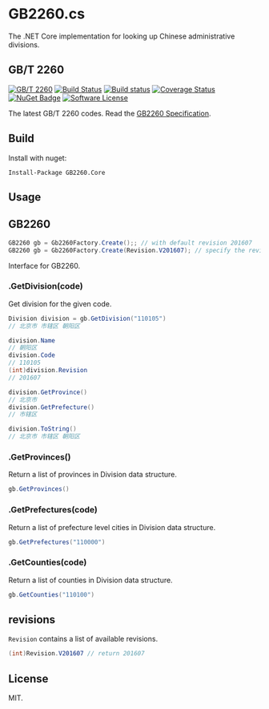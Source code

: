 # GB2260.cs
The .NET Core implementation for looking up Chinese administrative divisions.

## GB/T 2260

[![GB/T 2260](https://img.shields.io/badge/GB%2FT%202260-v0.2-blue.svg)](https://github.com/cn/GB2260)
[![Build Status](https://travis-ci.org/codeyu/gb2260.cs.svg?branch=master)](https://travis-ci.org/codeyu/gb2260.cs)
[![Build status](https://ci.appveyor.com/api/projects/status/8f9ut30lruaonjg4/branch/master?svg=true)](https://ci.appveyor.com/project/codeyu/gb2260-cs/branch/master)
[![Coverage Status](https://coveralls.io/repos/github/codeyu/gb2260.cs/badge.svg?branch=master)](https://coveralls.io/github/codeyu/gb2260.cs?branch=master)
[![NuGet Badge](https://buildstats.info/nuget/GB2260.Core)](https://www.nuget.org/packages/GB2260.Core/)
[![Software License](https://img.shields.io/badge/license-MIT-brightgreen.svg?style=flat-square)](LICENSE)

The latest GB/T 2260 codes. Read the [GB2260 Specification](https://github.com/cn/GB2260/blob/v0.2/spec.md).

## Build

Install with nuget:

    Install-Package GB2260.Core

## Usage

## GB2260

```cs
GB2260 gb = Gb2260Factory.Create();; // with default revision 201607
GB2260 gb = Gb2260Factory.Create(Revision.V201607); // specify the revision
```

Interface for GB2260.

### .GetDivision(code)

Get division for the given code.

```cs
Division division = gb.GetDivision("110105")
// 北京市 市辖区 朝阳区

division.Name
// 朝阳区
division.Code
// 110105
(int)division.Revision
// 201607

division.GetProvince()
// 北京市
division.GetPrefecture()
// 市辖区

division.ToString()
// 北京市 市辖区 朝阳区
```

### .GetProvinces()

Return a list of provinces in Division data structure.

```cs
gb.GetProvinces()
```

### .GetPrefectures(code)

Return a list of prefecture level cities in Division data structure.

```cs
gb.GetPrefectures("110000")
```

### .GetCounties(code)

Return a list of counties in Division data structure.

```cs
gb.GetCounties("110100")
```

## revisions

`Revision` contains a list of available revisions.

```cs
(int)Revision.V201607 // return 201607
```

## License

MIT.